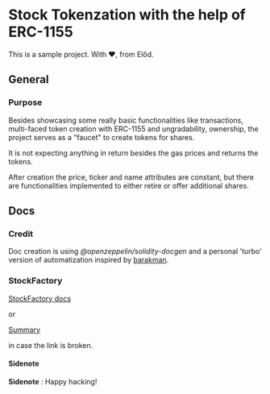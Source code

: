 # Stock Tokenzation with the help of ERC-1155

This is a sample project. With ❤, from Előd.

## General

### Purpose

Besides showcasing some really basic functionalities like transactions, multi-faced token creation with ERC-1155 and ungradability, ownership, the project serves as a "faucet" to create tokens for shares.

It is not expecting anything in return besides the gas prices and returns the tokens.

After creation the price, ticker and name attributes are constant, but there are
functionalities implemented to either retire or offer additional shares.

## Docs

### Credit

Doc creation is using _@openzeppelin/solidity-docgen_ and a personal 'turbo' version of automatization inspired by [barakman](https://forum.openzeppelin.com/u/barakman).

### StockFactory

[StockFactory docs](./project/docgen/docs/StockFactory.md)

or

[Summary](./project/docgen/SUMMARY.md)

in case the link is broken.

#### Sidenote

**Sidenote** : Happy hacking!
